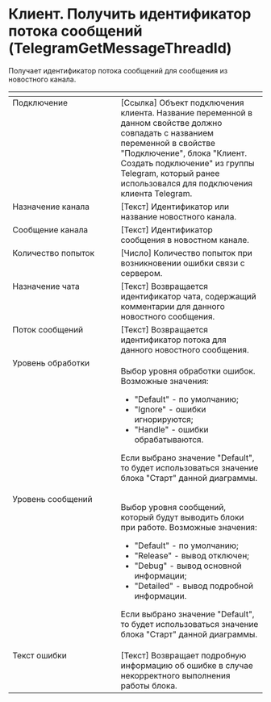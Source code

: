# Клиент. Получить идентификатор потока сообщений (TelegramGetMessageThreadId)

Получает идентификатор потока сообщений для сообщения из новостного канала.

<table data-header-hidden><thead><tr><th width="241" valign="top"></th><th width="325" valign="top"></th></tr></thead><tbody><tr><td valign="top">Подключение</td><td valign="top">[Ссылка] Объект подключения клиента. Название переменной в данном свойстве должно совпадать с названием переменной в свойстве "Подключение", блока "Клиент. Создать подключение" из группы Telegram, который ранее использовался для подключения клиента Telegram.</td></tr><tr><td valign="top">Назначение канала</td><td valign="top">[Текст] Идентификатор или название новостного канала.</td></tr><tr><td valign="top">Сообщение канала</td><td valign="top">[Текст] Идентификатор сообщения в новостном канале.</td></tr><tr><td valign="top">Количество попыток</td><td valign="top">[Число] Количество попыток при возникновении ошибки связи с сервером.</td></tr><tr><td valign="top">Назначение чата</td><td valign="top">[Текст] Возвращается идентификатор чата, содержащий комментарии для данного новостного сообщения.</td></tr><tr><td valign="top">Поток сообщений</td><td valign="top">[Текст] Возвращается идентификатор потока для данного новостного сообщения.</td></tr><tr><td valign="top">Уровень обработки</td><td valign="top"><p>Выбор уровня обработки ошибок. Возможные значения: </p><ul><li>"Default" - по умолчанию; </li><li>"Ignore" - ошибки игнорируются; </li><li>"Handle" - ошибки обрабатываются. </li></ul><p>Если выбрано значение "Default", то будет использоваться значение блока "Старт" данной диаграммы.</p></td></tr><tr><td valign="top">Уровень сообщений</td><td valign="top"><p>Выбор уровня сообщений, который будут выводить блоки при работе. Возможные значения: </p><ul><li>"Default" - по умолчанию; </li><li>"Release" - вывод отключен; </li><li>"Debug" - вывод основной информации; </li><li>"Detailed" - вывод подробной информации. </li></ul><p>Если выбрано значение "Default", то будет использоваться значение блока "Старт" данной диаграммы.</p></td></tr><tr><td valign="top">Текст ошибки</td><td valign="top">[Текст] Возвращает подробную информацию об ошибке в случае некорректного выполнения работы блока.</td></tr></tbody></table>
